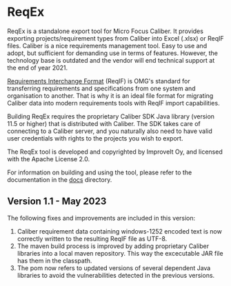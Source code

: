 # ReqEx
ReqEx is a standalone export tool for Micro Focus Caliber. It provides exporting projects/requirement types from Caliber into Excel (.xlsx) or ReqIF files. Caliber is a nice requirements management tool. Easy to use and adopt, but sufficient for demanding use in terms of features. However, the technology base is outdated and the vendor will end technical support at the end of year 2021.

[Requirements Interchange Format](https://www.omg.org/reqif/) (ReqIF) is OMG's standard for transferring requirements and specifications from one system and organisation to another. That is why it is an ideal file format for migrating Caliber data into modern requirements tools with ReqIF import capabilities.  

Building ReqEx requires the proprietary Caliber SDK Java library (version 11.5 or higher) that is distributed with Caliber. The SDK takes care of connecting to a Caliber server, and you naturally also need to have valid user credentials with rights to the projects you wish to export.

The ReqEx tool is developed and copyrighted by ImproveIt Oy, and licensed with the Apache License 2.0.

For information on building and using the tool, please refer to the documentation in the [docs](docs) directory.

## Version 1.1 - May 2023

The following fixes and improvements are included in this version:
1. Caliber requirement data containing windows-1252 encoded text is now correctly written to the resulting ReqIF file as UTF-8.
2. The maven build process is improved by adding proprietary Caliber libraries into a local maven repository. This way the excecutable JAR file has them in the classpath.
3. The pom now refers to updated versions of several dependent Java libraries to avoid the vulnerabilities detected in the previous versions.
